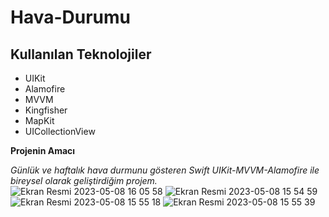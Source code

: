 # Hava-Durumu

## Kullanılan Teknolojiler<br/>
* UIKit <br/>
* Alamofire <br/>
* MVVM <br/> 
* Kingfisher  <br/>
* MapKit <br/>
* UICollectionView  <br/>


**Projenin Amacı** <br/>

*Günlük ve haftalık hava durmunu gösteren Swift UIKit-MVVM-Alamofire ile bireysel olarak geliştirdiğim projem.*<br/>
![Ekran Resmi 2023-05-08 16 05 58](https://user-images.githubusercontent.com/43310723/236831905-207862ec-4b22-4ea8-8036-6787ef3d11de.png)
![Ekran Resmi 2023-05-08 15 54 59](https://user-images.githubusercontent.com/43310723/236831897-0f54e5fd-90f4-4df5-8787-ff2451a09a93.png)
![Ekran Resmi 2023-05-08 15 55 18](https://user-images.githubusercontent.com/43310723/236831902-88d18c7b-83db-42ed-a3ce-e71626d82c52.png)
![Ekran Resmi 2023-05-08 15 55 39](https://user-images.githubusercontent.com/43310723/236831904-f1bb4d72-107c-46d9-9373-9c1c4a87ca2f.png)
